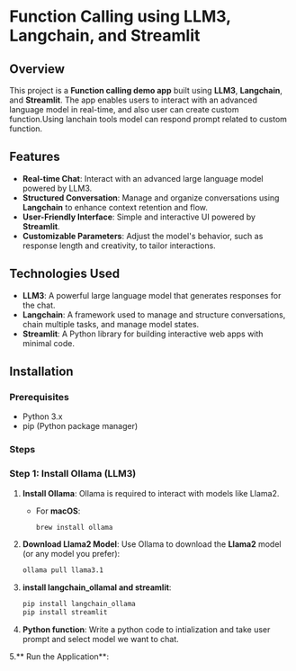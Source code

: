 # Function Calling using LLM3, Langchain, and Streamlit

## Overview

This project is a **Function calling demo app** built using **LLM3**, **Langchain**, and **Streamlit**. The app enables users to interact with an advanced language model in real-time, and also user can create custom function.Using lanchain tools model can respond prompt related to custom function.

## Features

- **Real-time Chat**: Interact with an advanced large language model powered by LLM3.
- **Structured Conversation**: Manage and organize conversations using **Langchain** to enhance context retention and flow.
- **User-Friendly Interface**: Simple and interactive UI powered by **Streamlit**.
- **Customizable Parameters**: Adjust the model's behavior, such as response length and creativity, to tailor interactions.

## Technologies Used

- **LLM3**: A powerful large language model that generates responses for the chat.
- **Langchain**: A framework used to manage and structure conversations, chain multiple tasks, and manage model states.
- **Streamlit**: A Python library for building interactive web apps with minimal code.

## Installation

### Prerequisites

- Python 3.x
- pip (Python package manager)

### Steps

### Step 1: Install Ollama (LLM3)

1. **Install Ollama**:
   Ollama is required to interact with models like Llama2.

   - For **macOS**:
     ```bash
     brew install ollama
     ```

2. **Download Llama2 Model**:
   Use Ollama to download the **Llama2** model (or any model you prefer):

   ```bash
   ollama pull llama3.1

   ```

3. **install langchain_ollamal and streamlit**:

   ```bash
   pip install langchain_ollama
   pip install streamlit

   ```

4. **Python function**:
   Write a python code to intialization and take user prompt and select model we want to chat.

5.** Run the Application**:
